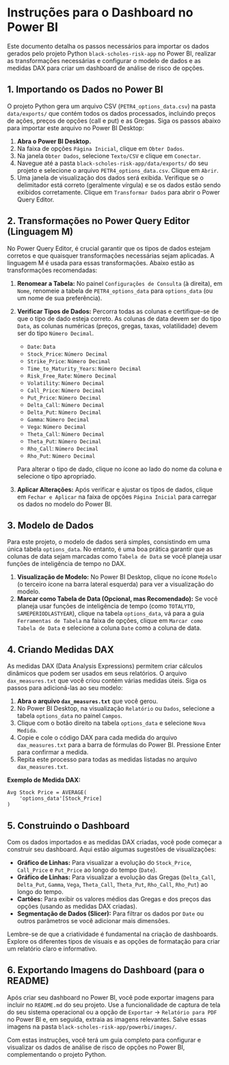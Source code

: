 # Instruções para o Dashboard no Power BI

Este documento detalha os passos necessários para importar os dados gerados pelo projeto Python `black-scholes-risk-app` no Power BI, realizar as transformações necessárias e configurar o modelo de dados e as medidas DAX para criar um dashboard de análise de risco de opções.

## 1. Importando os Dados no Power BI

O projeto Python gera um arquivo CSV (`PETR4_options_data.csv`) na pasta `data/exports/` que contém todos os dados processados, incluindo preços de ações, preços de opções (call e put) e as Gregas. Siga os passos abaixo para importar este arquivo no Power BI Desktop:

1.  **Abra o Power BI Desktop.**
2.  Na faixa de opções `Página Inicial`, clique em `Obter Dados`.
3.  Na janela `Obter Dados`, selecione `Texto/CSV` e clique em `Conectar`.
4.  Navegue até a pasta `black-scholes-risk-app/data/exports/` do seu projeto e selecione o arquivo `PETR4_options_data.csv`. Clique em `Abrir`.
5.  Uma janela de visualização dos dados será exibida. Verifique se o delimitador está correto (geralmente vírgula) e se os dados estão sendo exibidos corretamente. Clique em `Transformar Dados` para abrir o Power Query Editor.

## 2. Transformações no Power Query Editor (Linguagem M)

No Power Query Editor, é crucial garantir que os tipos de dados estejam corretos e que quaisquer transformações necessárias sejam aplicadas. A linguagem M é usada para essas transformações. Abaixo estão as transformações recomendadas:

1.  **Renomear a Tabela:** No painel `Configurações de Consulta` (à direita), em `Nome`, renomeie a tabela de `PETR4_options_data` para `options_data` (ou um nome de sua preferência).

2.  **Verificar Tipos de Dados:** Percorra todas as colunas e certifique-se de que o tipo de dado esteja correto. As colunas de data devem ser do tipo `Data`, as colunas numéricas (preços, gregas, taxas, volatilidade) devem ser do tipo `Número Decimal`.
    *   `Date`: `Data`
    *   `Stock_Price`: `Número Decimal`
    *   `Strike_Price`: `Número Decimal`
    *   `Time_to_Maturity_Years`: `Número Decimal`
    *   `Risk_Free_Rate`: `Número Decimal`
    *   `Volatility`: `Número Decimal`
    *   `Call_Price`: `Número Decimal`
    *   `Put_Price`: `Número Decimal`
    *   `Delta_Call`: `Número Decimal`
    *   `Delta_Put`: `Número Decimal`
    *   `Gamma`: `Número Decimal`
    *   `Vega`: `Número Decimal`
    *   `Theta_Call`: `Número Decimal`
    *   `Theta_Put`: `Número Decimal`
    *   `Rho_Call`: `Número Decimal`
    *   `Rho_Put`: `Número Decimal`

    Para alterar o tipo de dado, clique no ícone ao lado do nome da coluna e selecione o tipo apropriado.

3.  **Aplicar Alterações:** Após verificar e ajustar os tipos de dados, clique em `Fechar e Aplicar` na faixa de opções `Página Inicial` para carregar os dados no modelo do Power BI.

## 3. Modelo de Dados

Para este projeto, o modelo de dados será simples, consistindo em uma única tabela `options_data`. No entanto, é uma boa prática garantir que as colunas de data sejam marcadas como `Tabela de Data` se você planeja usar funções de inteligência de tempo no DAX.

1.  **Visualização de Modelo:** No Power BI Desktop, clique no ícone `Modelo` (o terceiro ícone na barra lateral esquerda) para ver a visualização do modelo.
2.  **Marcar como Tabela de Data (Opcional, mas Recomendado):** Se você planeja usar funções de inteligência de tempo (como `TOTALYTD`, `SAMEPERIODLASTYEAR`), clique na tabela `options_data`, vá para a guia `Ferramentas de Tabela` na faixa de opções, clique em `Marcar como Tabela de Data` e selecione a coluna `Date` como a coluna de data.

## 4. Criando Medidas DAX

As medidas DAX (Data Analysis Expressions) permitem criar cálculos dinâmicos que podem ser usados em seus relatórios. O arquivo `dax_measures.txt` que você criou contém várias medidas úteis. Siga os passos para adicioná-las ao seu modelo:

1.  **Abra o arquivo `dax_measures.txt`** que você gerou.
2.  No Power BI Desktop, na visualização `Relatório` ou `Dados`, selecione a tabela `options_data` no painel `Campos`.
3.  Clique com o botão direito na tabela `options_data` e selecione `Nova Medida`.
4.  Copie e cole o código DAX para cada medida do arquivo `dax_measures.txt` para a barra de fórmulas do Power BI. Pressione Enter para confirmar a medida.
5.  Repita este processo para todas as medidas listadas no arquivo `dax_measures.txt`.

**Exemplo de Medida DAX:**

```dax
Avg Stock Price = AVERAGE(
    'options_data'[Stock_Price]
)
```

## 5. Construindo o Dashboard

Com os dados importados e as medidas DAX criadas, você pode começar a construir seu dashboard. Aqui estão algumas sugestões de visualizações:

*   **Gráfico de Linhas:** Para visualizar a evolução do `Stock_Price`, `Call_Price` e `Put_Price` ao longo do tempo (`Date`).
*   **Gráfico de Linhas:** Para visualizar a evolução das Gregas (`Delta_Call`, `Delta_Put`, `Gamma`, `Vega`, `Theta_Call`, `Theta_Put`, `Rho_Call`, `Rho_Put`) ao longo do tempo.
*   **Cartões:** Para exibir os valores médios das Gregas e dos preços das opções (usando as medidas DAX criadas).
*   **Segmentação de Dados (Slicer):** Para filtrar os dados por `Date` ou outros parâmetros se você adicionar mais dimensões.

Lembre-se de que a criatividade é fundamental na criação de dashboards. Explore os diferentes tipos de visuais e as opções de formatação para criar um relatório claro e informativo.

## 6. Exportando Imagens do Dashboard (para o README)

Após criar seu dashboard no Power BI, você pode exportar imagens para incluir no `README.md` do seu projeto. Use a funcionalidade de captura de tela do seu sistema operacional ou a opção de `Exportar` -> `Relatório para PDF` no Power BI e, em seguida, extraia as imagens relevantes. Salve essas imagens na pasta `black-scholes-risk-app/powerbi/images/`.

Com estas instruções, você terá um guia completo para configurar e visualizar os dados de análise de risco de opções no Power BI, complementando o projeto Python.

